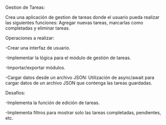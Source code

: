 Gestion de Tareas:

Crea una aplicación de gestion de tareas donde el usuario pueda realizar las siguientes funciones: Agregar nuevas tareas, marcarlas como completadas y eliminar tareas.

Operaciones a realizar:

-Crear una interfaz de usuario.

-Implementar la lógica para el módulo de gestión de tareas.

-Importar/exportar módulos.

-Cargar datos desde un archivo JSON: Utilización de async/await para cargar datos de un archivo JSON que contenga las tareas guardadas.

Desafíos:

-Implementa la función de edición de tareas.

-Implementa filtros para mostrar solo las tareas completadas, pendientes, etc.
